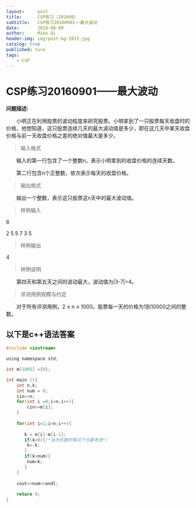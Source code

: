 ```yaml
---
layout:     post
title:      CSP练习（201609）
subtitle:   CSP练习20160901——最大波动
date:       2019-08-09
author:     Mike Qi
header-img: img/post-bg-2015.jpg
catalog: true
published: ture
tags:
    - CSP
---
```


# CSP练习20160901——最大波动

**问题描述:**

　　小明正在利用股票的波动程度来研究股票。小明拿到了一只股票每天收盘时的价格，他想知道，这只股票连续几天的最大波动值是多少，即在这几天中某天收盘价格与前一天收盘价格之差的绝对值最大是多少。

>输入格式

　　输入的第一行包含了一个整数n，表示小明拿到的收盘价格的连续天数。

　　第二行包含n个正整数，依次表示每天的收盘价格。

>输出格式

　　输出一个整数，表示这只股票这n天中的最大波动值。

>样例输入

6

2 5 5 7 3 5
>样例输出

4

>样例说明

　　第四天和第五天之间的波动最大，波动值为|3-7|=4。

>评测用例规模与约定

　　对于所有评测用例，2 ≤ n ≤ 1000。股票每一天的价格为1到10000之间的整数。



##  以下是c++语法答案

```c
#include <iostream>

using namespace std;

int m[1005] ={0};

int main (){
	int n,k;
	int num = 0;
	cin>>n;
	for(int i =0;i<n;i++){
		cin>>m[i];
	}
	
	for(int i=1;i<n;i++){
		
	   k = m[i]-m[i-1];
	   if(k<0){/*当为负数的情况下也要考虑*/
	   	k=-k;
	   }
	   if(k>num){
	   	num=k;
	   }
	}
	
	cout<<num<<endl;
	
	return 0;
}
```
